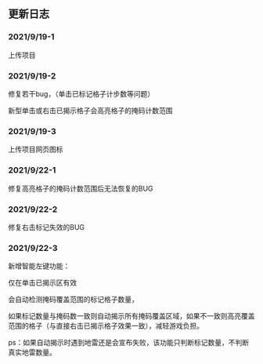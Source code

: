 ## 更新日志

### 2021/9/19-1

上传项目

### 2021/9/19-2

修复若干bug，（单击已标记格子计步数等问题）

新型单击或右击已揭示格子会高亮格子的掩码计数范围

### 2021/9/19-3

上传项目网页图标

### 2021/9/22-1

修复高亮格子的掩码计数范围后无法恢复的BUG

### 2021/9/22-2

修复右击标记失效的BUG

### 2021/9/22-3

新增智能左键功能：

仅在单击已揭示区有效

会自动检测掩码覆盖范围的标记格子数量，

如果标记数量与掩码数一致则自动揭示所有掩码覆盖区域，如果不一致则高亮覆盖范围的格子（与直接右击已揭示格子效果一致），减轻游戏负担。

ps：如果自动揭示时遇到地雷还是会宣布失败，该功能只判断标记数量，不判断真实地雷数量。